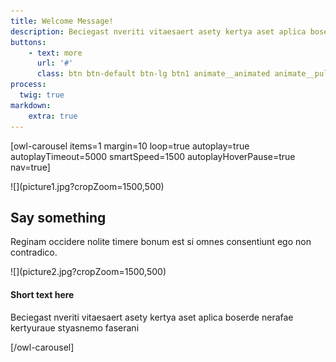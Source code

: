 ```yaml
---
title: Welcome Message!
description: Beciegast nveriti vitaesaert asety kertya aset aplica boserde nerafae kertyuraue styasnemo faserani  iasera khatrsasas ptaiadeser daesraeds. Casrolern atur aut oditaut. onsequuntur magni dolqui ratione voluptatemsequi nesciunt orasario jauystase joasuaserya vytarsa numquam eius modi teincidunt, ut labore et dolore magnam liaseras.
buttons:
    - text: more
      url: '#'
      class: btn btn-default btn-lg btn1 animate__animated animate__pulse animate__infinite     
process:
  twig: true
markdown:
    extra: true
---
```


[owl-carousel items=1 margin=10 loop=true autoplay=true autoplayTimeout=5000 smartSpeed=1500 autoplayHoverPause=true nav=true]
<div id="carousel" class="carousel-container" markdown=1>
  ![](picture1.jpg?cropZoom=1500,500)
  <div class="carousel-textblock">
    <h2>Say something</h2>
    <p>Reginam occidere nolite timere bonum est si omnes consentiunt ego non contradico.</p>
    <!--
    <a href="#" class="btn btn-primary carousel-btn animate__animated animate__infinite animate__pulse ">Gomb</a>
    -->
  </div>
</div>
<div class="carousel-container" markdown=1>
  ![](picture2.jpg?cropZoom=1500,500)
  <div class="carousel-textblock">
    <h4>Short text here</h4>
    <p>Beciegast nveriti vitaesaert asety kertya aset aplica boserde nerafae kertyuraue styasnemo faserani </p>
  </div>
</div>
[/owl-carousel]


<!--
[owl-carousel items=1 margin=10 ]
<div class="mycarousel" style="background-image: url({{ page.media['picture1.jpg'].url }});">
  <div class="carousel-textbox">
    <h2>This is panel 1</h2>
    <p>foo</p>
  </div>
</div>
<div class="mycarousel" style="background: url({{ page.media['picture2.jpg'].url }});">
  <h2>This is panel 2</h2>
  <p>foo</p>
</div>
[/owl-carousel]
-->
